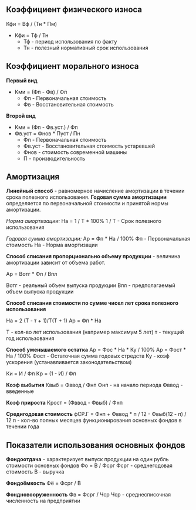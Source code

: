 

## Коэффициент физического износа

Кфи = Вф / (Тн * Пм)
- Кфи = Тф / Тн
    - Тф - период использования по факту
    - Тн - полезный нормативный срок использования

## Коэффициент морального износа
**Первый вид**
- Кми = (Фп - Фв) / Фп
    - Фп - Первоначальная стоимость
    - Фв - Восстановительная стоимость

**Второй вид**
- Кми = (Фп - Фв.уст.) / Фп
- Фв.уст = Фнов * Пуст / Пн
    - Фп - Первоначальная стоимость
    - Фв.уст - Восстановительная стоимость устаревшей
    - Фнов - стоимость современной машины
    - П - производительность


## Амортизация 
**Линейный способ** - равномерное начисление амортизации в течении срока полезного использования.
**Годовая сумма амортизации** определяется по первоначальной стоимости и принятой нормы амортизации.

*Норма амортизации:*
На = 1 / Т * 100%
1 / Т - Срок полезного использования 

*Годовая сумма амортизации:*
Ар = Фп * На / 100%
Фп - Первоначальная стоимость
На - Норма амортизации

**Способ списания пропорционально объему продукции** - величина амортизации зависит от объема работ.

Ар = Вотг * Фп / Впл

Вотг - реальный объем выпуска продукции
Впл - предполагаемый объем выпуска продукции

**Способ списания стоимости по сумме чисел лет срока полезного использования**

На = 2 (Т - т + 1)/Т(Т + 1)
Ар = Фп * На

Т - кол-во лет использования (например максимум 5 лет)
т - текущий год использования

**Способ уменьшаемого остатка**
Ар = Фос * На * Ку / 100%
Ар = Фост * На / 100%
Фост - Остаточная сумма годовых стредств
Ку - коэф ускорения (устанавливается законодательством)





Ки = И / Фп
Кр = (1 - И) / Фп

**Коэф выбытия**
Квыб = Фввод / Фнп
Фнп - на начало периода
Фввод - введенные

**Коэф прироста**
Крост = (Фввод - Фвыб) / Фнп

**Средигодовая стоимость**
фСР.Г = Фнп + Фввод * п / 12 - Фвыб(12 - п) / 12
п - кол-во полных месяцев функционирования основных фондов в течении года

## **Показатели использования основных фондов**

**Фондоотдача** - характеризует выпуск продукции на один рубль стоимости основных фондов
Фо = В / Фсрг
Фсрг - среднегодовая стоимость
В - выручка

**Фондоёмкость**
Фё = Фсрг / В

**Фондновооруженность**
Фв = Фсрг / Чср
Чср - среднесписочная численность на предприятии





